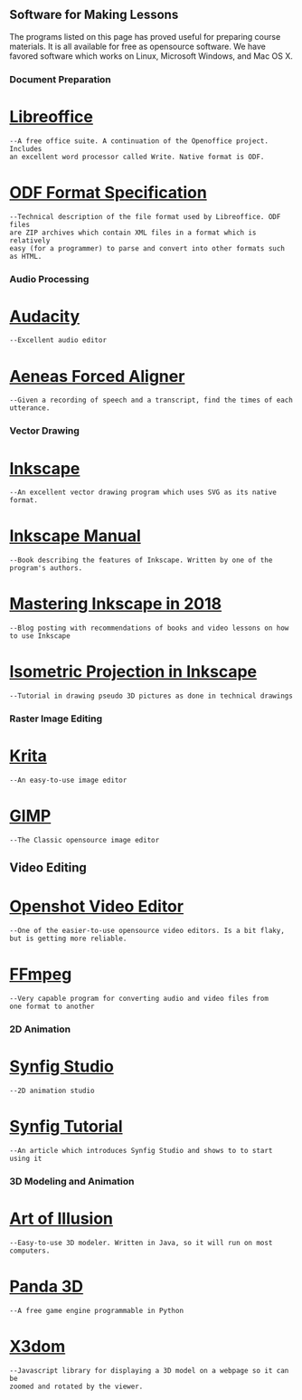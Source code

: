 ## Software for Making Lessons

The programs listed on this page has proved useful for preparing course
materials. It is all available for free as opensource software. We have favored
software which works on Linux, Microsoft Windows, and Mac OS X.

### Document Preparation
# [Libreoffice](https://www.libreoffice.org/)
	--A free office suite. A continuation of the Openoffice project. Includes
	an excellent word processor called Write. Native format is ODF.
# [ODF Format Specification](http://docs.oasis-open.org/office/v1.2/cs01/OpenDocument-v1.2-cs01.html)
	--Technical description of the file format used by Libreoffice. ODF files
	are ZIP archives which contain XML files in a format which is relatively
	easy (for a programmer) to parse and convert into other formats such
	as HTML.

### Audio Processing
# [Audacity](https://www.audacityteam.org/)
	--Excellent audio editor
# [Aeneas Forced Aligner](https://pypi.org/project/aeneas/)
	--Given a recording of speech and a transcript, find the times of each
	utterance.

### Vector Drawing
# [Inkscape](https://inkscape.org/)
	--An excellent vector drawing program which uses SVG as its native format.
# [Inkscape Manual](http://tavmjong.free.fr/INKSCAPE/MANUAL/html/index.html)
	--Book describing the features of Inkscape. Written by one of the
	program's authors.
# [Mastering Inkscape in 2018](http://libregraphicsworld.org/blog/entry/mastering-inkscape-in-2018)
	--Blog posting with recommendations of books and video lessons on how
	to use Inkscape
# [Isometric Projection in Inkscape](http://ahninniah.blogspot.com/2013/04/isometric-projection-in-inkscape.html)
	--Tutorial in drawing pseudo 3D pictures as done in technical drawings

### Raster Image Editing
# [Krita](https://krita.org/en/)
	--An easy-to-use image editor
# [GIMP](https://www.gimp.org/)
	--The Classic opensource image editor

## Video Editing
# [Openshot Video Editor](https://www.openshot.org/)
	--One of the easier-to-use opensource video editors. Is a bit flaky,
	but is getting more reliable.
# [FFmpeg](https://www.ffmpeg.org/)
	--Very capable program for converting audio and video files from
	one format to another

### 2D Animation
# [Synfig Studio](https://www.synfig.org/)
	--2D animation studio
# [Synfig Tutorial](https://opensource.com/article/16/12/synfig-studio-animation-software-tutorial)
	--An article which introduces Synfig Studio and shows to to start using it

### 3D Modeling and Animation
# [Art of Illusion](http://www.artofillusion.org/)
	--Easy-to-use 3D modeler. Written in Java, so it will run on most computers.
# [Panda 3D](https://www.panda3d.org/)
	--A free game engine programmable in Python
# [X3dom](https://www.x3dom.org/)
	--Javascript library for displaying a 3D model on a webpage so it can be
	zoomed and rotated by the viewer.

